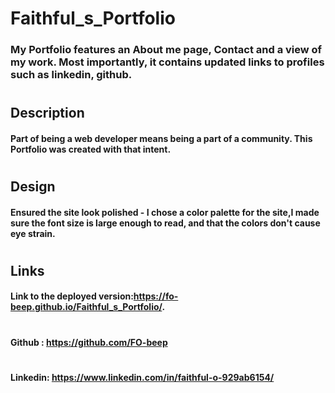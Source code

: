 # Faithful_s_Portfolio
### My Portfolio features an About me page, Contact and a view of my work. Most importantly, it contains updated links to profiles such as linkedin, github.
# 
# 



 
# 
## Description
#### Part of being a web developer means being a part of a community. This Portfolio was created with that intent.
#
#


## Design 
#### Ensured the site look polished - I chose a color palette for the site,I made sure the font size is large enough to read, and that the colors don't cause eye strain.
# 
#

## Links
#### Link to the deployed version:https://fo-beep.github.io/Faithful_s_Portfolio/.
#
#### Github : https://github.com/FO-beep
#
#### Linkedin: https://www.linkedin.com/in/faithful-o-929ab6154/





